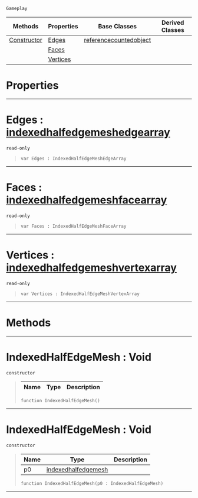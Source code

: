  `Gameplay`

|Methods|Properties|Base Classes|Derived Classes|
|---|---|---|---|
|[ Constructor](https://github.com/ZilchEngine/ZilchDocs/blob/master/code_reference/class_reference/indexedhalfedgemesh.markdown#indexedhalfedgemesh-void)|[ Edges](https://github.com/ZilchEngine/ZilchDocs/blob/master/code_reference/class_reference/indexedhalfedgemesh.markdown#edges-zilch-engine-docume)|[referencecountedobject](https://github.com/ZilchEngine/ZilchDocs/blob/master/code_reference/class_reference/referencecountedobject.markdown)| |
| |[ Faces](https://github.com/ZilchEngine/ZilchDocs/blob/master/code_reference/class_reference/indexedhalfedgemesh.markdown#faces-zilch-engine-docume)| | |
| |[ Vertices](https://github.com/ZilchEngine/ZilchDocs/blob/master/code_reference/class_reference/indexedhalfedgemesh.markdown#vertices-zilch-engine-doc)| | |


 #  Properties


---  
 #  Edges : [indexedhalfedgemeshedgearray](https://github.com/ZilchEngine/ZilchDocs/blob/master/code_reference/class_reference/indexedhalfedgemeshedgearray.markdown)

 `read-only`

> 
> ``` lang=cpp, name=Nada
> var Edges : IndexedHalfEdgeMeshEdgeArray


---  
 #  Faces : [indexedhalfedgemeshfacearray](https://github.com/ZilchEngine/ZilchDocs/blob/master/code_reference/class_reference/indexedhalfedgemeshfacearray.markdown)

 `read-only`

> 
> ``` lang=cpp, name=Nada
> var Faces : IndexedHalfEdgeMeshFaceArray


---  
 #  Vertices : [indexedhalfedgemeshvertexarray](https://github.com/ZilchEngine/ZilchDocs/blob/master/code_reference/class_reference/indexedhalfedgemeshvertexarray.markdown)

 `read-only`

> 
> ``` lang=cpp, name=Nada
> var Vertices : IndexedHalfEdgeMeshVertexArray


---  
 #  Methods


---  
 #  IndexedHalfEdgeMesh : Void

 `constructor`

> 
> |Name|Type|Description|
> |---|---|---|
> ``` lang=cpp, name=Nada
> function IndexedHalfEdgeMesh()
> ``` 


---  
 #  IndexedHalfEdgeMesh : Void

 `constructor`

> 
> |Name|Type|Description|
> |---|---|---|
> |p0|[indexedhalfedgemesh](https://github.com/ZilchEngine/ZilchDocs/blob/master/code_reference/class_reference/indexedhalfedgemesh.markdown)| |
> ``` lang=cpp, name=Nada
> function IndexedHalfEdgeMesh(p0 : IndexedHalfEdgeMesh)
> ``` 


---  
 

 
